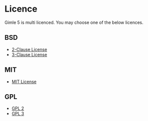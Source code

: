 Licence
=======

Gimle 5 is multi licenced. You may choose one of the below licences.


BSD
--------------------
* [2-Clause License](http://opensource.org/licenses/bsd-license.php)
* [3-Clause License](http://opensource.org/licenses/BSD-3-Clause)


MIT
-----------
* [MIT License](http://opensource.org/licenses/MIT)


GPL
---
* [GPL 2](http://opensource.org/licenses/GPL-2.0)
* [GPL 3](http://opensource.org/licenses/GPL-3.0)

